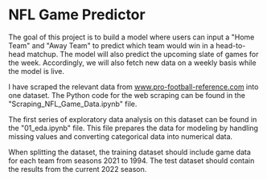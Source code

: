 # NFL Game Predictor

The goal of this project is to build a model where users can input a "Home Team" and "Away Team" to predict which team would win in a head-to-head matchup. The model will also predict the upcoming slate of games for the week. Accordingly, we will also fetch new data on a weekly basis while the model is live.  

I have scraped the relevant data from www.pro-football-reference.com into one dataset. The Python code for the web scraping can be found in the "Scraping_NFL_Game_Data.ipynb" file.

The first series of exploratory data analysis on this dataset can be found in the "01_eda.ipynb" file. This file prepares the data for modeling by handling missing values and converting categorical data into numerical data.

When splitting the dataset, the training dataset should include game data for each team from seasons 2021 to 1994. The test dataset should contain the results from the current 2022 season. 

